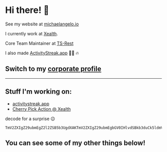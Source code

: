 # Hi there! 🤙

See my website at [michaelangelo.io](https://michaelangelo.io/)

I currently work at [Xealth](https://github.com/Xealth). 

Core Team Maintainer at [TS-Rest](https://github.com/ts-rest)

I also made [ActivityStreak.app](https://activitystreak.app) 🏃‍♂️ 🔥


## Switch to my [corporate profile](https://github.com/arivera-xealth)


----
## Stuff I'm working on:
- [activitystreak.app](https://activitystreak.app)
- [Cherry Pick Action @ Xealth](https://github.com/Xealth/cherry-pick-action)

decode for a surprise 😉
```
TmV2ZXIgZ29ubmEgZ2l2ZSB5b3UgdXAKTmV2ZXIgZ29ubmEgbGV0IHlvdSBkb3duCk5ldmVyIGdvbm5hIHJ1biBhcm91bmQgYW5kIGRlc2VydCB5b3UKTmV2ZXIgZ29ubmEgbWFrZSB5b3UgY3J5Ck5ldmVyIGdvbm5hIHNheSBnb29kYnllCk5ldmVyIGdvbm5hIHRlbGwgYSBsaWUgYW5kIGh1cnQgeW91
```

## You can see some of my other things below!
